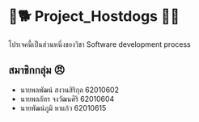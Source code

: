 # :snake::dog2: Project_Hostdogs :dog::snake:
โปรเจคนี้เป็นส่วนหนึ่งของวิชา Software development process
## สมาชิกกลุ่ม :angry:
- นายพลพัฒน์ สงวนสิริกุล 62010602
- นายพลภัทร จงวัฒนศิริ 62010604
- นายพัฒน์ภูมิ หาแก้ว 62010615

